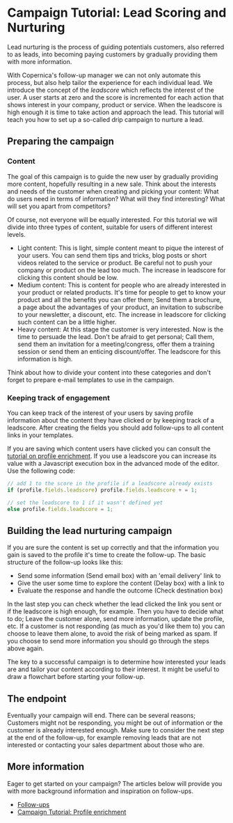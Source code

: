 # Campaign Tutorial: Lead Scoring and Nurturing

Lead nurturing is the process of guiding potentials customers, also referred 
to as leads, into becoming paying customers by gradually providing them 
with more information. 

With Copernica's follow-up manager we can not only automate this process, 
but also help tailor the experience for each individual lead. We introduce 
the concept of the *leadscore* which reflects the interest of the user. 
A user starts at zero and the score is incremented for each action that 
shows interest in your company, product or service. When the leadscore 
is high enough it is time to take action and approach the lead. This 
tutorial will teach you how to set up a so-called drip campaign to nurture 
a lead.

## Preparing the campaign

### Content

The goal of this campaign is to guide the new user by gradually providing 
more content, hopefully resulting in a new sale. Think about the interests 
and needs of the customer when creating and picking your content: 
What do users need in terms of information? What will they find interesting? 
What will set you apart from competitors?

Of course, not everyone will be equally interested. For this tutorial we 
will divide into three types of content, suitable for users of different 
interest levels.

* Light content: This is light, simple content meant to pique the interest 
of your users. You can send them tips and tricks, blog posts or short videos 
related to the service or product. Be careful not to push your company or 
product on the lead too much. The increase in leadscore for clicking 
this content should be low. 
* Medium content: This is content for people who are already interested 
in your product or related products. It's time for people to get to know 
your product and all the benefits you can offer them; Send them a brochure, 
a page about the advantages of your product, an invitation to subscribe 
to your newsletter, a discount, etc. The increase in leadscore for clicking 
such content can be a little higher.
* Heavy content: At this stage the customer is very interested. Now is the 
time to persuade the lead. Don't be afraid to get personal; Call them, send 
them an invitation for a meeting/congress, offer them a training session or 
send them an enticing discount/offer. The leadscore for this information is 
high.

Think about how to divide your content into these categories and don't forget 
to prepare e-mail templates to use in the campaign.

### Keeping track of engagement

You can keep track of the interest of your users by saving profile information 
about the content they have clicked or by keeping track of a leadscore. 
After creating the fields you should add follow-ups to all content links 
in your templates. 

If you are saving which content users have clicked you 
can consult the [tutorial on profile enrichment](./campaign-tutorial-profile-enrichment). 
If you use a leadscore you can increase its value with a Javascript execution 
box in the advanced mode of the editor. Use the following code:

```Javascript
// add 1 to the score in the profile if a leadscore already exists
if (profile.fields.leadscore) profile.fields.leadscore + = 1;

// set the leadscore to 1 if it wasn't defined yet
else profile.fields.leadscore = 1;
```

## Building the lead nurturing campaign

If you are sure the content is set up correctly and that the information 
you gain is saved to the profile it's time to create the follow-up. 
The basic structure of the follow-up looks like this:

- Send some information (Send email box) with an 'email delivery' link to 
- Give the user some time to explore the content (Delay box) with a link to
- Evaluate the response and handle the outcome (Check destination box)

In the last step you can check whether the lead clicked the link you sent 
or if the leadscore is high enough, for example. Then you have to decide what to do; 
Leave the customer alone, send more information, update the profile, etc. If a 
customer is not responding (as much as you'd like them to) you can choose 
to leave them alone, to avoid the risk of being marked as spam. If you 
choose to send more information you should go through the steps above again. 

The key to a successful campaign is to determine how interested your leads 
are and tailor your content according to their interest. It might be useful 
to draw a flowchart before starting your follow-up.

## The endpoint

Eventually your campaign will end. There can be several reasons; Customers 
might not be responding, you might be out of information or the customer 
is already interested enough. Make sure to consider the next step at the 
end of the follow-up, for example removing leads that are not interested 
or contacting your sales department about those who are.

## More information

Eager to get started on your campaign? The articles below will provide 
you with more background information and inspiration on follow-ups.

* [Follow-ups](./follow-up-manager-ms)
* [Campaign Tutorial: Profile enrichment](./campaign-tutorial-profile-enrichment)
